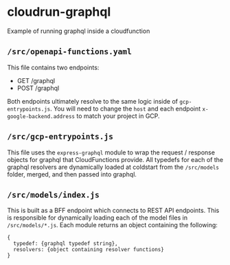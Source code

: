# cloudrun-graphql
Example of running graphql inside a cloudfunction

## `/src/openapi-functions.yaml`
This file contains two endpoints:
* GET  /graphql
* POST /graphql

Both endpoints ultimately resolve to the same logic inside of `gcp-entrypoints.js`. You will need to change the `host` and each endpoint `x-google-backend.address` to match your project in GCP.

## `/src/gcp-entrypoints.js`
This file uses the `express-graphql` module to wrap the request / response objects for graphql that CloudFunctions provide. All typedefs for each of the graphql resolvers are dynamically loaded at coldstart from the `/src/models` folder, merged, and then passed into graphql.

## `/src/models/index.js`
This is built as a BFF endpoint which connects to REST API endpoints. This is responsible for dynamically loading each of the model files in `/src/models/*.js`. Each module returns an object containing the following:
```
{
  typedef: {graphql typedef string},
  resolvers: {object containing resolver functions}
}
```


